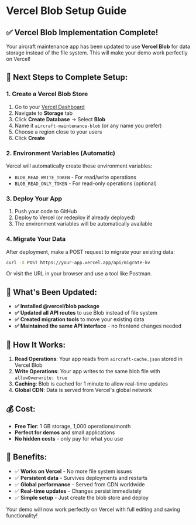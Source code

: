# Vercel Blob Setup Guide

## ✅ Vercel Blob Implementation Complete!

Your aircraft maintenance app has been updated to use **Vercel Blob** for data storage instead of the file system. This will make your demo work perfectly on Vercel!

## 🚀 Next Steps to Complete Setup:

### 1. Create a Vercel Blob Store
1. Go to your [Vercel Dashboard](https://vercel.com/dashboard)
2. Navigate to **Storage** tab
3. Click **Create Database** → Select **Blob**
4. Name it `aircraft-maintenance-blob` (or any name you prefer)
5. Choose a region close to your users
6. Click **Create**

### 2. Environment Variables (Automatic)
Vercel will automatically create these environment variables:
- `BLOB_READ_WRITE_TOKEN` - For read/write operations
- `BLOB_READ_ONLY_TOKEN` - For read-only operations (optional)

### 3. Deploy Your App
1. Push your code to GitHub
2. Deploy to Vercel (or redeploy if already deployed)
3. The environment variables will be automatically available

### 4. Migrate Your Data
After deployment, make a POST request to migrate your existing data:
```bash
curl -X POST https://your-app.vercel.app/api/migrate-kv
```

Or visit the URL in your browser and use a tool like Postman.

## 🎯 What's Been Updated:

- **✅ Installed @vercel/blob package**
- **✅ Updated all API routes** to use Blob instead of file system
- **✅ Created migration tools** to move your existing data
- **✅ Maintained the same API interface** - no frontend changes needed

## 🔧 How It Works:

1. **Read Operations**: Your app reads from `aircraft-cache.json` stored in Vercel Blob
2. **Write Operations**: Your app writes to the same blob file with `allowOverwrite: true`
3. **Caching**: Blob is cached for 1 minute to allow real-time updates
4. **Global CDN**: Data is served from Vercel's global network

## 💰 Cost:

- **Free Tier**: 1 GB storage, 1,000 operations/month
- **Perfect for demos** and small applications
- **No hidden costs** - only pay for what you use

## 🎉 Benefits:

- ✅ **Works on Vercel** - No more file system issues
- ✅ **Persistent data** - Survives deployments and restarts
- ✅ **Global performance** - Served from CDN worldwide
- ✅ **Real-time updates** - Changes persist immediately
- ✅ **Simple setup** - Just create the blob store and deploy

Your demo will now work perfectly on Vercel with full editing and saving functionality!
